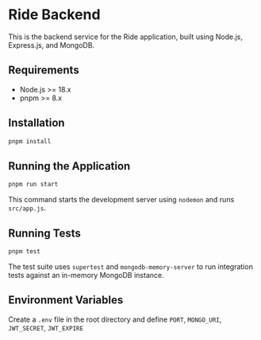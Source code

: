 # Ride Backend

This is the backend service for the Ride application, built using Node.js, Express.js, and MongoDB.

## Requirements

- Node.js >= 18.x
- pnpm >= 8.x

## Installation

```bash
pnpm install
```

## Running the Application

```bash
pnpm run start
```

This command starts the development server using `nodemon` and runs `src/app.js`.

## Running Tests

```bash
pnpm test
```

The test suite uses `supertest` and `mongodb-memory-server` to run integration tests against an in-memory MongoDB instance.

## Environment Variables

Create a `.env` file in the root directory and define `PORT`, `MONGO_URI`, `JWT_SECRET`, `JWT_EXPIRE`